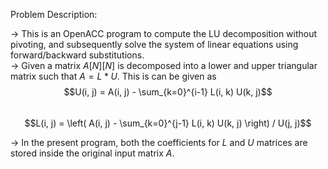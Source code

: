Problem Description:  

-> This is an OpenACC program to compute the LU decomposition without pivoting, and subsequently solve the system of linear equations using forward/backward substitutions.  
-> Given a matrix $A[N][N]$ is decomposed into a lower and upper triangular matrix such that $A = L * U$. This is can be given as  
$$U(i, j) = A(i, j) - \sum_{k=0}^{i-1} L(i, k) U(k, j)$$  
$$L(i, j) = \left( A(i, j) - \sum_{k=0}^{j-1} L(i, k) U(k, j) \right) / U(j, j)$$  

-> In the present program, both the coefficients for $L$ and $U$ matrices are stored inside the original input matrix $A$.
